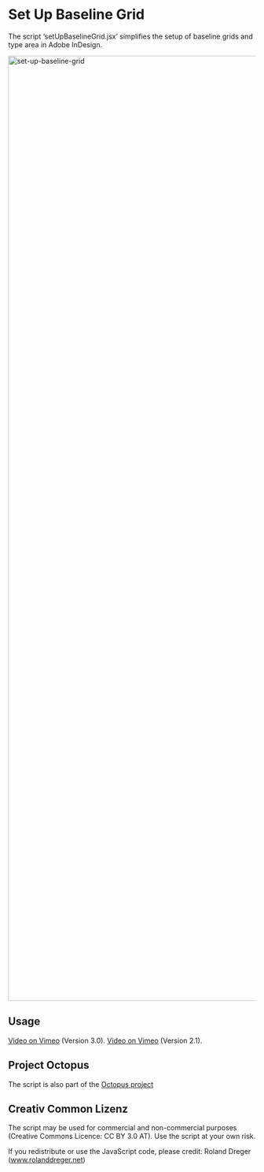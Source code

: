 ﻿# Set Up Baseline Grid

The script ‘setUpBaselineGrid.jsx’ simplifies the setup of baseline grids and type area in Adobe InDesign.

<img width="1920" alt="set-up-baseline-grid" src="https://github.com/user-attachments/assets/3c304f10-9263-4b1d-97bf-c992f0cada23">

## Usage

[Video on Vimeo](https://vimeo.com/229633717) (Version 3.0).
[Video on Vimeo](https://vimeo.com/193230796) (Version 2.1).

## Project Octopus

The script is also part of the [Octopus project](https://www.project-octopus.net/script-setup-baselinescript/)

## Creativ Common Lizenz

The script may be used for commercial and non-commercial purposes (Creative Commons Licence: CC BY 3.0 AT). Use the script at your own risk.

If you redistribute or use the JavaScript code, please credit: Roland Dreger (www.rolanddreger.net)
